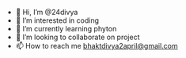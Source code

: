 - 👋 Hi, I’m @24divya
- 👀 I’m interested in coding
- 🌱 I’m currently learning phyton
- 💞️ I’m looking to collaborate on project
- 📫 How to reach me bhaktdivya2april@gmail.com


<!---
24divya/24divya is a ✨ special ✨ repository because its `README.md` (this file) appears on your GitHub profile.
You can click the Preview link to take a look at your changes.
--->
